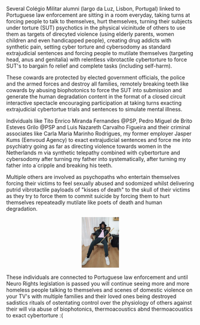 Several Colégio Militar alumni (largo da Luz, Lisbon, Portugal) linked to Portuguese law enforcement are sitting in a room everyday, taking turns at forcing people to talk to themselves, hurt themselves, turning their subjects under torture (SUT) psychotics in the physical vicinitude of others to use them as targets of direcyted violence (using elderly parents, women children and even handicapped people), creating drug addicts with synthetic pain, setting cyber torture and cybersodomy as standard extrajudicial sentences and forcing people to mutilate themselves (targeting head, anus and genitalia) with relentless vibrotactile cybertorture to force SUT's to bargain fo relief and complete tasks (including self-harm).

These cowards are protected by elected government officials, the police and the armed forces and destroy all families, remotely breaking teeth like cowards by abusing biophotonics to force the SUT into submission and generate the human degradation content in the format of a closed circuit interactive spectacle encouraging participation at taking turns exacting extrajudicial cybertortue trials and sentences to simulate mental illness.

Individuals like Tito Enrico Miranda Fernandes @PSP, Pedro Miguel de Brito Esteves Grilo @PSP and Luis Nazareth Carvalho Figueira and their criminal associates like Carla Maria Marinho Rodrigues, my former employer Jasper Kums (Eenvoud Agency) to exact extrajudicial sentences and force me into psychiatry going as far as directing violence towards women in the Netherlands m via synthetic telepathy combined with cybertorture and cybersodomy after turning my father into systematically, after turning my father into a`cripple and breaking his teeth.

Multiple others are involved as psychopaths who entertain themselves forcing their victims to feel sexually abused and sodomized whilst delivering putrid vibrotactile payloads of "kisses of death" to the skull of their victims as they try to force them to commit suicide by forcing them to hurt themselves repeateadly mutilate like poets of death and human degradation.

<p align="center" width="100%"><img width="20%" src="https://github.com/strikles/atac-data/raw/main/assets/img/collaborationists/PT/CM/muskiado.png"></p>

These individuals are connected to Portuguese law enforcement and until Neuro Rights legislation is passed you will continue seeing more and more homeless people talking to themselves and scenes of domestic violence on your TV's with multiple families and their loved ones being destroyed sadistics rituals of ostentating control over the physiology of others against their will via abuse of biophotonics, thermoacoustics abnd thermoacoustics to exact cybertorture :(
